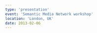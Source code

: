 ```yaml
---
type: 'presentation'
event: 'Semantic Media Network workshop'
location: 'London, UK'
date: 2013-02-06
---
```

